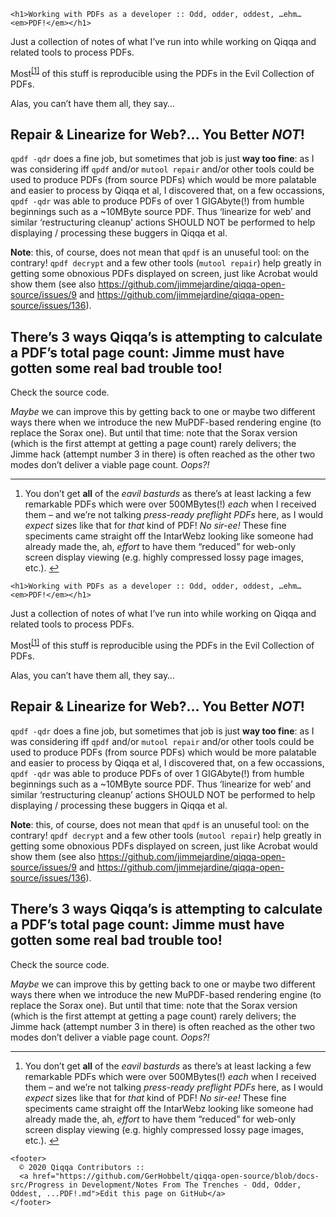<!doctype html>
<html lang="en">
  <head>
    <meta charset="utf-8">
    <meta name="viewport" content="width=device-width, initial-scale=1.0">
    
    <h1>Working with PDFs as a developer :: Odd, odder, oddest, …ehm… <em>PDF!</em></h1>
<p>Just a collection of notes of what I’ve run into while working on Qiqqa and related tools to process PDFs.</p>
<p>Most<sup class="footnote-ref"><a href="#fn1" id="fnref1">[1]</a></sup> of this stuff is reproducible using the PDFs in the Evil Collection of PDFs.</p>
<p>Alas, you can’t have them all, they say…</p>
<h2>Repair &amp; Linearize for Web?… You Better <em>NOT</em>!</h2>
<p><code>qpdf -qdr</code> does a fine job, but sometimes that job is just <strong>way too fine</strong>: as I was considering iff <code>qpdf</code> and/or <code>mutool repair</code> and/or other tools could be used to produce PDFs (from source PDFs) which would be more palatable and easier to process by Qiqqa et al, I discovered that, on a few occassions, <code>qpdf -qdr</code> was able to produce PDFs of over 1 GIGAbyte(!) from humble beginnings such as a ~10MByte source PDF. Thus ‘linearize for web’ and similar ‘restructuring cleanup’ actions SHOULD NOT be performed to help displaying / processing these buggers in Qiqqa et al.</p>
<p><strong>Note</strong>: this, of course, does not mean that <code>qpdf</code> is an unuseful tool: on the contrary! <code>qpdf decrypt</code> and a few other tools (<code>mutool repair</code>) help greatly in getting some obnoxious PDFs displayed on screen, just like Acrobat would show them (see also <a href="https://github.com/jimmejardine/qiqqa-open-source/issues/9">https://github.com/jimmejardine/qiqqa-open-source/issues/9</a> and <a href="https://github.com/jimmejardine/qiqqa-open-source/issues/136">https://github.com/jimmejardine/qiqqa-open-source/issues/136</a>).</p>
<h2>There’s 3 ways Qiqqa’s is attempting to calculate a PDF’s total page count: Jimme must have gotten some real bad trouble too!</h2>
<p>Check the source code.</p>
<p><em>Maybe</em> we can improve this by getting back to one or maybe two different ways there when we introduce the new MuPDF-based rendering engine (to replace the Sorax one). But until that time: note that the Sorax version (which is the first attempt at getting a page count) rarely delivers; the Jimme hack (attempt number 3 in there) is often reached as the other two modes don’t deliver a viable page count. <em>Oops?!</em></p>
<hr class="footnotes-sep">
<section class="footnotes">
<ol class="footnotes-list">
<li tabindex="-1" id="fn1" class="footnote-item"><p>You don’t get <strong>all</strong> of the <em>eavil basturds</em> as there’s at least lacking a few remarkable PDFs which were over 500MBytes(!) <em>each</em> when I received them – and we’re not talking <em>press-ready preflight PDFs</em> here, as I would <em>expect</em> sizes like that for <em>that</em> kind of PDF! <em>No sir-ee!</em> These fine speciments came straight off the IntarWebz looking like someone had already made the, ah, <em>effort</em> to have them “reduced” for web-only screen display viewing (e.g. highly compressed lossy page images, etc.). <a href="#fnref1" class="footnote-backref">↩︎</a></p>
</li>
</ol>
</section>

  </head>
  <body>

    <h1>Working with PDFs as a developer :: Odd, odder, oddest, …ehm… <em>PDF!</em></h1>
<p>Just a collection of notes of what I’ve run into while working on Qiqqa and related tools to process PDFs.</p>
<p>Most<sup class="footnote-ref"><a href="#fn1" id="fnref1">[1]</a></sup> of this stuff is reproducible using the PDFs in the Evil Collection of PDFs.</p>
<p>Alas, you can’t have them all, they say…</p>
<h2>Repair &amp; Linearize for Web?… You Better <em>NOT</em>!</h2>
<p><code>qpdf -qdr</code> does a fine job, but sometimes that job is just <strong>way too fine</strong>: as I was considering iff <code>qpdf</code> and/or <code>mutool repair</code> and/or other tools could be used to produce PDFs (from source PDFs) which would be more palatable and easier to process by Qiqqa et al, I discovered that, on a few occassions, <code>qpdf -qdr</code> was able to produce PDFs of over 1 GIGAbyte(!) from humble beginnings such as a ~10MByte source PDF. Thus ‘linearize for web’ and similar ‘restructuring cleanup’ actions SHOULD NOT be performed to help displaying / processing these buggers in Qiqqa et al.</p>
<p><strong>Note</strong>: this, of course, does not mean that <code>qpdf</code> is an unuseful tool: on the contrary! <code>qpdf decrypt</code> and a few other tools (<code>mutool repair</code>) help greatly in getting some obnoxious PDFs displayed on screen, just like Acrobat would show them (see also <a href="https://github.com/jimmejardine/qiqqa-open-source/issues/9">https://github.com/jimmejardine/qiqqa-open-source/issues/9</a> and <a href="https://github.com/jimmejardine/qiqqa-open-source/issues/136">https://github.com/jimmejardine/qiqqa-open-source/issues/136</a>).</p>
<h2>There’s 3 ways Qiqqa’s is attempting to calculate a PDF’s total page count: Jimme must have gotten some real bad trouble too!</h2>
<p>Check the source code.</p>
<p><em>Maybe</em> we can improve this by getting back to one or maybe two different ways there when we introduce the new MuPDF-based rendering engine (to replace the Sorax one). But until that time: note that the Sorax version (which is the first attempt at getting a page count) rarely delivers; the Jimme hack (attempt number 3 in there) is often reached as the other two modes don’t deliver a viable page count. <em>Oops?!</em></p>
<hr class="footnotes-sep">
<section class="footnotes">
<ol class="footnotes-list">
<li tabindex="-1" id="fn1" class="footnote-item"><p>You don’t get <strong>all</strong> of the <em>eavil basturds</em> as there’s at least lacking a few remarkable PDFs which were over 500MBytes(!) <em>each</em> when I received them – and we’re not talking <em>press-ready preflight PDFs</em> here, as I would <em>expect</em> sizes like that for <em>that</em> kind of PDF! <em>No sir-ee!</em> These fine speciments came straight off the IntarWebz looking like someone had already made the, ah, <em>effort</em> to have them “reduced” for web-only screen display viewing (e.g. highly compressed lossy page images, etc.). <a href="#fnref1" class="footnote-backref">↩︎</a></p>
</li>
</ol>
</section>


    <footer>
      © 2020 Qiqqa Contributors ::
      <a href="https://github.com/GerHobbelt/qiqqa-open-source/blob/docs-src/Progress in Development/Notes From The Trenches - Odd, Odder, Oddest, ...PDF!.md">Edit this page on GitHub</a>
    </footer>
  </body>
</html>
